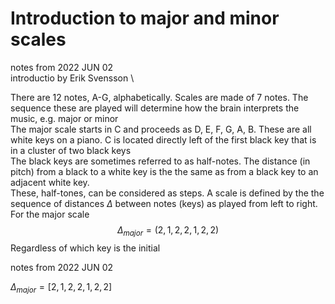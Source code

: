 # Introduction to major and minor scales
notes from 2022 JUN 02 \
introductio by Erik Svensson \

There are 12 notes, A-G, alphabetically. Scales are made of 7 notes. The sequence these are played will determine how the brain interprets the music, e.g. major or minor \
The major scale starts in C and proceeds as D, E, F, G, A, B. These are all white keys on a piano. C is located directly left of the first black key that is in a cluster of two black keys \
The black keys are sometimes referred to as half-notes. The distance (in pitch) from a black to a white key is the the same as from a black key to an adjacent white key.\
These, half-tones, can be considered as steps. A scale is defined by the the sequence of distances $\Delta$ between notes (keys) as played from left to right. For the major scale
$$\Delta_{major}=\left(2,1,2,2,1,2,2\right)$$
Regardless of which key is the initial

notes from 2022 JUN 02 

$\Delta_{major}=\left[2,1,2,2,1,2,2\right]$
